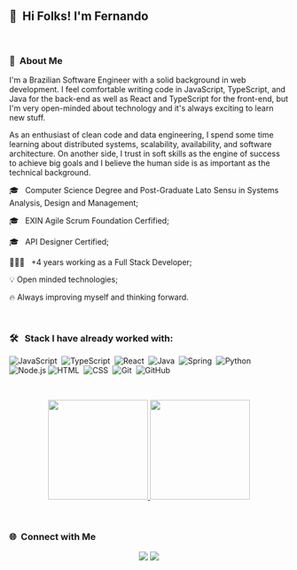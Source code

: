 
## 👋 &nbsp;Hi Folks! I'm Fernando

&nbsp;

### 📖 &nbsp;About Me


I'm a Brazilian Software Engineer with a solid background in web development. I feel comfortable writing code in JavaScript, TypeScript, and Java for the back-end as well as React and TypeScript for the front-end, but I'm very open-minded about technology and it's always exciting to learn new stuff.

As an enthusiast of clean code and data engineering, I spend some time learning about distributed systems, scalability, availability, and software architecture. On another side, I trust in soft skills as the engine of success to achieve big goals and I believe the human side is as important as the technical background.

🎓 &nbsp; Computer Science Degree and Post-Graduate Lato Sensu in Systems Analysis, Design and Management;

🎓 &nbsp; EXIN Agile Scrum Foundation Cerfified;

🎓 &nbsp; API Designer Certified;

👨🏻‍💻 &nbsp; +4 years working as a Full Stack Developer;

💡 Open minded technologies;

🔥 Always improving myself and thinking forward.

&nbsp;


### 🛠 &nbsp; Stack I have already worked with:

![JavaScript](https://img.shields.io/badge/-JavaScript-05122A?style=flat&logo=javascript)&nbsp;
![TypeScript](https://img.shields.io/badge/-TypeScript-05122A?style=flat&logo=TypeScript)&nbsp;
![React](https://img.shields.io/badge/-React-05122A?style=flat&logo=react)&nbsp;
![Java](https://img.shields.io/badge/-Java-05122A?style=flat&logo=Java&logoColor=FFA518)&nbsp;
![Spring](https://img.shields.io/badge/-Spring-05122A?style=flat&logo=Spring)&nbsp;
![Python](https://img.shields.io/badge/-Python-05122A?style=flat&logo=python)&nbsp;
![Node.js](https://img.shields.io/badge/-Node.js-05122A?style=flat&logo=node.js)
![HTML](https://img.shields.io/badge/-HTML-05122A?style=flat&logo=HTML5)&nbsp;
![CSS](https://img.shields.io/badge/-CSS-05122A?style=flat&logo=CSS3&logoColor=1572B6)&nbsp;
![Git](https://img.shields.io/badge/-Git-05122A?style=flat&logo=git)&nbsp;
![GitHub](https://img.shields.io/badge/-GitHub-05122A?style=flat&logo=github)&nbsp;

&nbsp;

<p align="center">
<a href="https://github.com/nativanando">
  <img height="180em" src="https://github-readme-stats-eight-theta.vercel.app/api?username=nativanando&show_icons=true&theme=algolia&include_all_commits=true&count_private=true"/>
  <img height="180em" src="https://github-readme-stats-eight-theta.vercel.app/api/top-langs/?username=nativanando&layout=compact&langs_count=8&theme=algolia"/>
</a>
</p>
&nbsp;

### 🌐 &nbsp;Connect with Me

<p align="center">
<a href="https://www.linkedin.com/in/fernando-natividade/"><img src="https://img.shields.io/badge/-Fernando%20%20Luiz-0077B5?style=flat&logo=Linkedin&logoColor=white"/></a>
<a href="mailto:nativanando@gmail.com"><img src="https://img.shields.io/badge/-nativanando@gmail.com-D14836?style=flat&logo=Gmail&logoColor=white"/></a>
